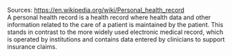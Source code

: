 Sources:
https://en.wikipedia.org/wiki/Personal_health_record
\
A personal health record is a health record where health data and other information related to the care of a patient is maintained by the patient. This stands in contrast to the more widely used electronic medical record, which is operated by institutions and contains data entered by clinicians to support insurance claims.
